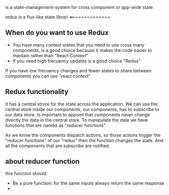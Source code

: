 is a state-management-system for cross component or app-wide state

redux is a flux-like state librari  <==============

## When do you want to use Redux

* You have many context states that you need to use cross many components, is a good choice because it makes the code easier to mantain rather than "React Context"
* If you need high frecuency updates is a good choice "Redux"

If you have low frecuency changes and fewer states to share between components you can use "react context".

## Redux functionality

It has a central strore for the state across the application. We can use the central store inside our components, our components, has to subscribe to our data store. Is important to appoint that components never change directly the data in the central store. To manipulate the date we have functions that are named as  "reducer functions". 

As we know the components dispatch actions, so those actions trigger the "reducer functions" of our "redux" then the function changes the state. And all the components that are subscribe are notified. 


## about reducer function

this function should:

* Be a pure function: for the same inputs always return the same response
* 
